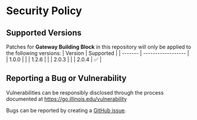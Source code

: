 # Security Policy

## Supported Versions
Patches for **Gateway Building Block** in this repository will only be applied to the following versions:
| Version | Supported          |
| ------- | ------------------ |
| 1.0.0   |                    |
| 1.2.6   |                    |
| 2.0.3   |                    |
| 2.0.4   | :white_check_mark: |

## Reporting a Bug or Vulnerability

Vulnerabilities can be responsibly disclosed through the process
 documented at https://go.illinois.edu/vulnerability

Bugs can be reported by creating a [GitHub issue](https://github.com/rokwire/gateway-building-block/issues/new?assignees=&labels=bug&template=bug_report.md&title=%5BBUG%5D+).
